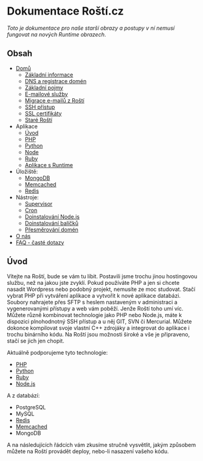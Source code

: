 # Dokumentace Roští.cz

*Toto je dokumentace pro naše starší obrazy a postupy v ní nemusí fungovat na nových Runtime obrazech*.

## Obsah

- [Domů](index.md)
    - [Základní informace](base.md)
    - [DNS a registrace domén](dns.md)
    - [Základní pojmy](aword.md)
    - [E-mailové služby](emails.md)
    - [Migrace e-mailů z Roští](end_of_emails.md)
    - [SSH přístup](ssh.md)
    - [SSL certifikáty](ssl.md)
    - [Staré Roští](old.md)
- Aplikace
    - [Úvod](apps/index.md)
    - [PHP](apps/php.md)
    - [Python](apps/python.md)
    - [Node](apps/node.md)
    - [Ruby](apps/ruby.md)
    - [Aplikace s Runtime](runtime/main.md)
- Úložiště:
    - [MongoDB](storages/mongo.md)
    - [Memcached](storages/memcached.md)
    - [Redis](storages/redis.md)
- Nástroje:
    - [Supervisor](tools/supervisor.md)
    - [Cron](tools/cron.md)
    - [Doinstalování Node.js](addnode.md)
    - [Doinstalování balíčků](extra-packages.md)
    - [Přesměrování domén](tools/redirect.md)
- [O nás](about.md)
- [FAQ - časté dotazy](faq.md)

## Úvod

Vítejte na Roští, bude se vám tu líbit. Postavili jsme trochu jinou hostingovou službu, než na jakou jste zvyklí. Pokud používáte PHP a jen si chcete nasadit Wordpress nebo podobný projekt, nemusíte ze moc studovat. Stačí vybrat PHP při vytváření aplikace a vytvořit k nové aplikace databázi. Soubory nahrajete přes SFTP s heslem nastaveným v administraci a vygenerovanými přístupy a web vám poběží. Jenže Roští toho umí víc. Můžete různě kombinovat technologie jako PHP nebo Node.js, máte k dispozici plnohodnotný SSH přístup a u něj GIT, SVN či Mercurial. Můžete dokonce kompilovat svoje vlastní C++ zdrojáky a integrovat do aplikace i trochu binárního kódu. Na Roští jsou možnosti široké a vše je připraveno, stačí se jich jen chopit.

Aktuálně podporujeme tyto technologie:

* [PHP](apps/php.md)
* [Python](apps/python.md)
* [Ruby](apps/ruby.md)
* [Node.js](apps/node.md)

A z databází:

* PostgreSQL
* MySQL
* [Redis](storages/redis.md)
* [Memcached](storages/memcached.md)
* MongoDB

A na následujících řádcích vám zkusíme stručně vysvětlit, jakým způsobem můžete na Roští provádět deploy, nebo-li nasazení vašeho kódu.

